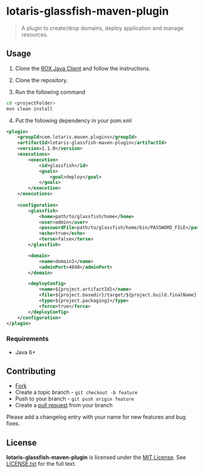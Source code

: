 # lotaris-glassfish-maven-plugin

> A plugin to create/drop domains, deploy application and manage resources.

## Usage

1. Clone the [ROX Java Client](https://github.com/lotaris/lotaris-glassfish-maven-plugin) and follow the instructions.

2. Clone the repository.

3. Run the following command

```bash
cd <projectFolder>
mvn clean install
```

4. Put the following dependency in your pom.xml

```xml
<plugin>
	<groupId>com.lotaris.maven.plugins</groupId>
	<artifactId>lotaris-glassfish-maven-plugin</artifactId>
	<version>1.1.0</version>
	<executions>
		<execution>
			<id>glassfish</id>
			<goals>
				<goal>deploy</goal>
			</goals>
		</execution>
	</executions>
	
	<configuration>
		<glassfish>
			<home>path/to/glassfish/home</home>
			<user>admin</user>
			<passwordFile>path/to/glassfish/home/bin/PASSWORD_FILE</passwordFile>
			<echo>true</echo>
			<terse>false</terse>
		</glassfish>

		<domain>
			<name>domain1</name>
			<adminPort>4848</adminPort>
		</domain>

		<deployConfig>
			<name>${project.artifactId}</name>
			<file>${project.basedir}/target/${project.build.finalName}.${project.packaging}</file>
			<type>${project.packaging}</type>
			<force>true</force>
		</deployConfig>
	</configuration>
</plugin>
```

### Requirements

* Java 6+

## Contributing

* [Fork](https://help.github.com/articles/fork-a-repo)
* Create a topic branch - `git checkout -b feature`
* Push to your branch - `git push origin feature`
* Create a [pull request](http://help.github.com/pull-requests/) from your branch

Please add a changelog entry with your name for new features and bug fixes.

## License

**lotaris-glassfish-maven-plugin** is licensed under the [MIT License](http://opensource.org/licenses/MIT).
See [LICENSE.txt](LICENSE.txt) for the full text.
